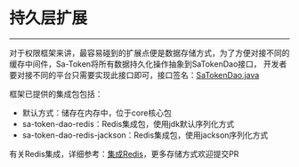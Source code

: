 # 持久层扩展
--- 

对于权限框架来讲，最容易碰到的扩展点便是数据存储方式，为了方便对接不同的缓存中间件，Sa-Token将所有数据持久化操作抽象到SaTokenDao接口，
开发者要对接不同的平台只需要实现此接口即可，接口签名：[SaTokenDao.java](https://gitee.com/dromara/sa-token/blob/dev/sa-token-core/src/main/java/cn/dev33/satoken/dao/SaTokenDao.java)
 
框架已提供的集成包包括：

- 默认方式：储存在内存中，位于core核心包  
- sa-token-dao-redis：Redis集成包，使用jdk默认序列化方式
- sa-token-dao-redis-jackson：Redis集成包，使用jackson序列化方式

有关Redis集成，详细参考：[集成Redis](/up/integ-redis)，更多存储方式欢迎提交PR 









